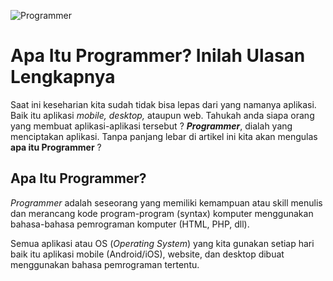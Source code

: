 ![Programmer](https://user-images.githubusercontent.com/74009193/98468222-160f8580-220c-11eb-916f-04d2aa9f6211.jpg)
<html>
  <body>
    <h1>Apa Itu Programmer? Inilah Ulasan Lengkapnya</h1>
     <p>Saat ini keseharian kita sudah tidak bisa lepas dari yang namanya aplikasi. Baik itu aplikasi <i>mobile, desktop,</i> ataupun web. Tahukah anda siapa orang yang membuat aplikasi-aplikasi tersebut ? <i><b>Programmer</b></i>, dialah yang menciptakan aplikasi. Tanpa panjang lebar di artikel ini kita akan mengulas <b>apa itu Programmer</b> ?
    <h2>Apa Itu Programmer?</h2>
    <p><i>Programmer</i> adalah seseorang yang memiliki kemampuan atau </i>skill</i> menulis dan merancang kode program-program (syntax) komputer menggunakan bahasa-bahasa pemrograman komputer (HTML, PHP, dll).</p>
<p>Semua aplikasi atau OS (<i>Operating System</i>) yang kita gunakan setiap hari baik itu aplikasi mobile (Android/iOS), website, dan desktop dibuat menggunakan bahasa pemrograman tertentu.</p>
  
  
  
  
  
